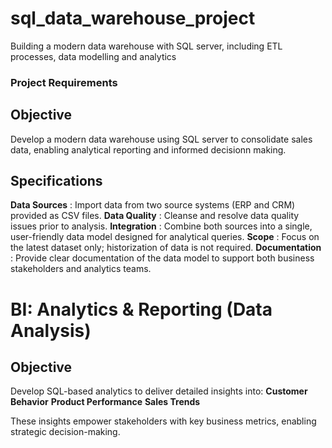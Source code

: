 # sql_data_warehouse_project
Building a modern data warehouse with SQL server, including ETL processes, data modelling and analytics
### Project Requirements

## Objective 
Develop a modern data warehouse using SQL server to consolidate sales data, enabling analytical reporting and informed decisionn making.

## Specifications

  **Data Sources**  : Import data from two source systems (ERP and CRM) provided as CSV files.
  **Data Quality**  : Cleanse and resolve data quality issues prior to analysis.
  **Integration**   : Combine both sources into a single, user-friendly data model designed for analytical queries.
  **Scope**         : Focus on the latest dataset only; historization of data is not required.
  **Documentation** : Provide clear documentation of the data model to support both business stakeholders and analytics teams.

# BI: Analytics & Reporting (Data Analysis)
## Objective

Develop SQL-based analytics to deliver detailed insights into:
  **Customer Behavior**
  **Product Performance**
  **Sales Trends**
  
These insights empower stakeholders with key business metrics, enabling strategic decision-making.
